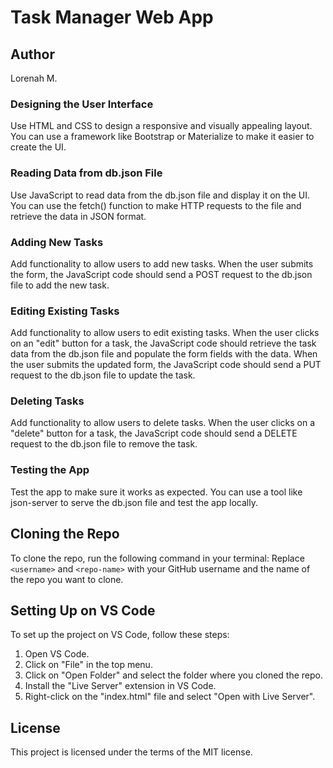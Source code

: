 # Task Manager Web App
## Author
Lorenah M.

### Designing the User Interface
Use HTML and CSS to design a responsive and visually appealing layout. You can use a framework like Bootstrap or Materialize to make it easier to create the UI.

### Reading Data from db.json File
Use JavaScript to read data from the db.json file and display it on the UI. You can use the fetch() function to make HTTP requests to the file and retrieve the data in JSON format.

### Adding New Tasks
Add functionality to allow users to add new tasks. When the user submits the form, the JavaScript code should send a POST request to the db.json file to add the new task.

### Editing Existing Tasks
Add functionality to allow users to edit existing tasks. When the user clicks on an "edit" button for a task, the JavaScript code should retrieve the task data from the db.json file and populate the form fields with the data. When the user submits the updated form, the JavaScript code should send a PUT request to the db.json file to update the task.

### Deleting Tasks
Add functionality to allow users to delete tasks. When the user clicks on a "delete" button for a task, the JavaScript code should send a DELETE request to the db.json file to remove the task.

### Testing the App
Test the app to make sure it works as expected. You can use a tool like json-server to serve the db.json file and test the app locally.

## Cloning the Repo
To clone the repo, run the following command in your terminal:
Replace `<username>` and `<repo-name>` with your GitHub username and the name of the repo you want to clone.

## Setting Up on VS Code
To set up the project on VS Code, follow these steps:
1. Open VS Code.
2. Click on "File" in the top menu.
3. Click on "Open Folder" and select the folder where you cloned the repo.
4. Install the "Live Server" extension in VS Code.
5. Right-click on the "index.html" file and select "Open with Live Server".

## License
This project is licensed under the terms of the MIT license.

